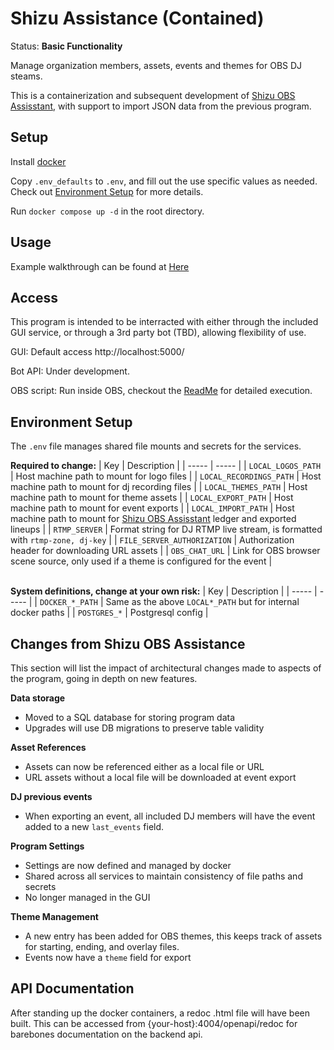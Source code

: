 # Shizu Assistance (Contained)

Status: **Basic Functionality**

Manage organization members, assets, events and themes for OBS DJ steams. 

This is a containerization and subsequent development of [Shizu OBS Assisstant](https://github.com/Linkcube/ShizuObsAssistant), with support to import JSON data from the previous program.

## Setup

Install [docker](https://docs.docker.com/get-docker/)

Copy `.env_defaults` to `.env`, and fill out the use specific values as needed.<br>
Check out [Environment Setup](https://github.com/Linkcube/shizu-assistance-contained?tab=readme#environment-setup) for more details.

Run `docker compose up -d` in the root directory.

## Usage

Example walkthrough can be found at [Here](Walkthrough.md)

## Access

This program is intended to be interracted with either through the included GUI service, or through a 3rd party bot (TBD), allowing flexibility of use.

GUI: Default access http://localhost:5000/

Bot API: Under development.

OBS script: Run inside OBS, checkout the [ReadMe](https://github.com/Linkcube/shizu-assistance-contained/blob/main/OBS%20Script/README.md) for detailed execution.

## Environment Setup
The `.env` file manages shared file mounts and secrets for the services.

**Required to change:**
| Key | Description |
| ----- | ----- |
| `LOCAL_LOGOS_PATH` | Host machine path to mount for logo files |
| `LOCAL_RECORDINGS_PATH` | Host machine path to mount for dj recording files |
| `LOCAL_THEMES_PATH` | Host machine path to mount for theme assets |
| `LOCAL_EXPORT_PATH` | Host machine path to mount for event exports |
| `LOCAL_IMPORT_PATH` | Host machine path to mount for [Shizu OBS Assisstant](https://github.com/Linkcube/ShizuObsAssistant) ledger and exported lineups |
| `RTMP_SERVER` | Format string for DJ RTMP live stream, is formatted with `rtmp-zone, dj-key` |
| `FILE_SERVER_AUTHORIZATION` | Authorization header for downloading URL assets |
| `OBS_CHAT_URL` | Link for OBS browser scene source, only used if a theme is configured for the event |

<br>**System definitions, change at your own risk:**
| Key | Description |
| ----- | ----- |
| `DOCKER_*_PATH` | Same as the above `LOCAL*_PATH` but for internal docker paths |
| `POSTGRES_*` | Postgresql config |


## Changes from Shizu OBS Assistance

This section will list the impact of architectural changes made to aspects of the program, going in depth on new features.

**Data storage**

- Moved to a SQL database for storing program data
- Upgrades will use DB migrations to preserve table validity

**Asset References**

- Assets can now be referenced either as a local file or URL
- URL assets without a local file will be downloaded at event export

**DJ previous events**

- When exporting an event, all included DJ members will have the event added to a new `last_events` field.

**Program Settings**

- Settings are now defined and managed by docker
- Shared across all services to maintain consistency of file paths and secrets
- No longer managed in the GUI

**Theme Management**

- A new entry has been added for OBS themes, this keeps track of assets for starting, ending, and overlay files.
- Events now have a `theme` field for export

## API Documentation

After standing up the docker containers, a redoc .html file will have been built. This can be accessed from {your-host}:4004/openapi/redoc for barebones documentation on the backend api.